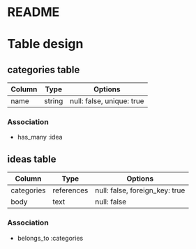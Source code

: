 # README

# Table design
## categories table

| Column | Type       | Options                        |
| ------ | ---------- | ------------------------------ |
| name   | string     | null: false, unique: true      |

### Association
- has_many :idea


## ideas table

| Column     | Type       | Options                        |
| ---------- | ---------- | ------------------------------ |
| categories | references | null: false, foreign_key: true |
| body       | text       | null: false                    |

### Association
- belongs_to :categories